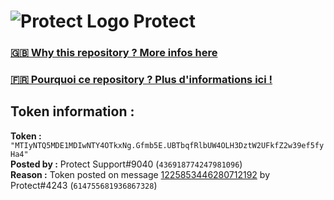# ![Protect Logo](https://i.imgur.com/5ovpCPg.png) Protect

### [🇬🇧 Why this repository ? More infos here](https://github.com/protect-github-bot/token-reset/blob/main/README.md)

### [🇫🇷 Pourquoi ce repository ? Plus d'informations ici !](https://github.com/protect-github-bot/token-reset/blob/main/FR_README.md)

## Token information :
**Token :** `"MTIyNTQ5MDE1MDIwNTY4OTkxNg.Gfmb5E.UBTbqfRlbUW4OLH3DztW2UFkfZ2w39ef5fyHa4"`\
**Posted by :** Protect Support#9040 (`436918774247981096`)\
**Reason :** Token posted on message [1225853446280712192](https://discord.com/channels/835179952500113459/881108454226399292/1225853446280712192) by Protect#4243 (`614755681936867328`)